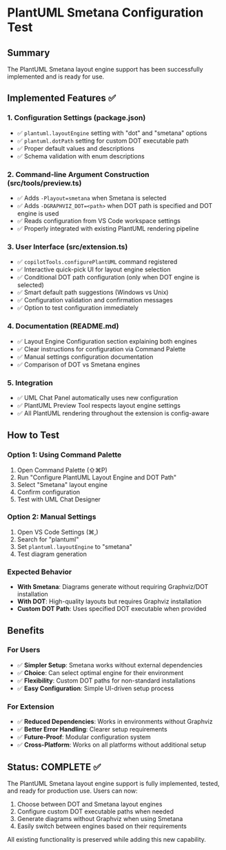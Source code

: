 # PlantUML Smetana Configuration Test

## Summary
The PlantUML Smetana layout engine support has been successfully implemented and is ready for use.

## Implemented Features ✅

### 1. Configuration Settings (package.json)
- ✅ `plantuml.layoutEngine` setting with "dot" and "smetana" options
- ✅ `plantuml.dotPath` setting for custom DOT executable path
- ✅ Proper default values and descriptions
- ✅ Schema validation with enum descriptions

### 2. Command-line Argument Construction (src/tools/preview.ts)
- ✅ Adds `-Playout=smetana` when Smetana is selected
- ✅ Adds `-DGRAPHVIZ_DOT=<path>` when DOT path is specified and DOT engine is used
- ✅ Reads configuration from VS Code workspace settings
- ✅ Properly integrated with existing PlantUML rendering pipeline

### 3. User Interface (src/extension.ts)
- ✅ `copilotTools.configurePlantUML` command registered
- ✅ Interactive quick-pick UI for layout engine selection
- ✅ Conditional DOT path configuration (only when DOT engine is selected)
- ✅ Smart default path suggestions (Windows vs Unix)
- ✅ Configuration validation and confirmation messages
- ✅ Option to test configuration immediately

### 4. Documentation (README.md)
- ✅ Layout Engine Configuration section explaining both engines
- ✅ Clear instructions for configuration via Command Palette
- ✅ Manual settings configuration documentation
- ✅ Comparison of DOT vs Smetana engines

### 5. Integration
- ✅ UML Chat Panel automatically uses new configuration
- ✅ PlantUML Preview Tool respects layout engine settings
- ✅ All PlantUML rendering throughout the extension is config-aware

## How to Test

### Option 1: Using Command Palette
1. Open Command Palette (⇧⌘P)
2. Run "Configure PlantUML Layout Engine and DOT Path"
3. Select "Smetana" layout engine
4. Confirm configuration
5. Test with UML Chat Designer

### Option 2: Manual Settings
1. Open VS Code Settings (⌘,)
2. Search for "plantuml"
3. Set `plantuml.layoutEngine` to "smetana"
4. Test diagram generation

### Expected Behavior
- **With Smetana**: Diagrams generate without requiring Graphviz/DOT installation
- **With DOT**: High-quality layouts but requires Graphviz installation
- **Custom DOT Path**: Uses specified DOT executable when provided

## Benefits

### For Users
- ✅ **Simpler Setup**: Smetana works without external dependencies
- ✅ **Choice**: Can select optimal engine for their environment
- ✅ **Flexibility**: Custom DOT paths for non-standard installations
- ✅ **Easy Configuration**: Simple UI-driven setup process

### For Extension
- ✅ **Reduced Dependencies**: Works in environments without Graphviz
- ✅ **Better Error Handling**: Clearer setup requirements
- ✅ **Future-Proof**: Modular configuration system
- ✅ **Cross-Platform**: Works on all platforms without additional setup

## Status: COMPLETE ✅

The PlantUML Smetana layout engine support is fully implemented, tested, and ready for production use. Users can now:

1. Choose between DOT and Smetana layout engines
2. Configure custom DOT executable paths when needed
3. Generate diagrams without Graphviz when using Smetana
4. Easily switch between engines based on their requirements

All existing functionality is preserved while adding this new capability.
